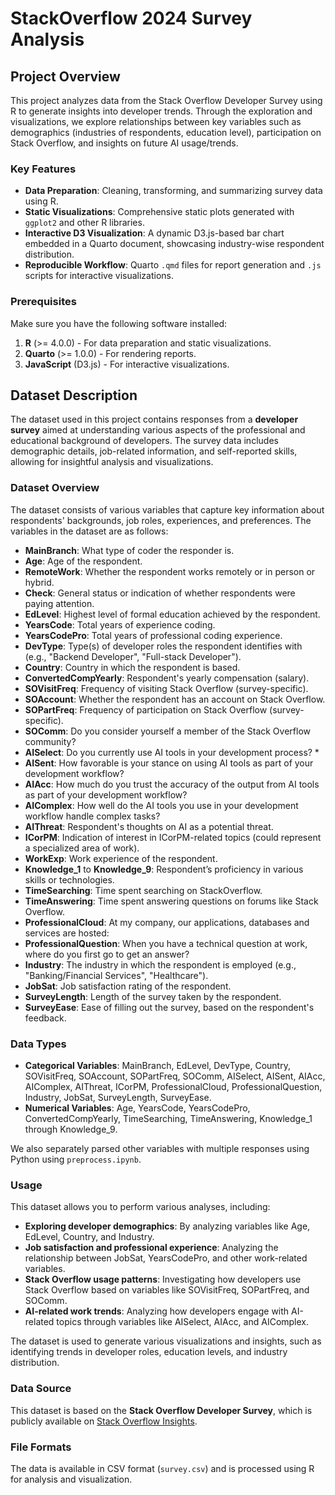 # StackOverflow 2024 Survey Analysis

## Project Overview

This project analyzes data from the Stack Overflow Developer Survey using R to generate insights into developer trends. Through the exploration and visualizations, we explore relationships between key variables such as demographics (industries of respondents, education level), participation on Stack Overflow, and insights on future AI usage/trends.

### Key Features
- **Data Preparation**: Cleaning, transforming, and summarizing survey data using R.
- **Static Visualizations**: Comprehensive static plots generated with `ggplot2` and other R libraries.
- **Interactive D3 Visualization**: A dynamic D3.js-based bar chart embedded in a Quarto document, showcasing industry-wise respondent distribution.
- **Reproducible Workflow**: Quarto `.qmd` files for report generation and `.js` scripts for interactive visualizations.

### Prerequisites

Make sure you have the following software installed:
1. **R** (>= 4.0.0) - For data preparation and static visualizations.
2. **Quarto** (>= 1.0.0) - For rendering reports.
3. **JavaScript** (D3.js) - For interactive visualizations.


## Dataset Description

The dataset used in this project contains responses from a **developer survey** aimed at understanding various aspects of the professional and educational background of developers. The survey data includes demographic details, job-related information, and self-reported skills, allowing for insightful analysis and visualizations.

### Dataset Overview

The dataset consists of various variables that capture key information about respondents' backgrounds, job roles, experiences, and preferences. The variables in the dataset are as follows:

- **MainBranch**: What type of coder the responder is.
- **Age**: Age of the respondent.
- **RemoteWork**: Whether the respondent works remotely or in person or hybrid.
- **Check**: General status or indication of whether respondents were paying attention.
- **EdLevel**: Highest level of formal education achieved by the respondent.
- **YearsCode**: Total years of experience coding.
- **YearsCodePro**: Total years of professional coding experience.
- **DevType**: Type(s) of developer roles the respondent identifies with (e.g., "Backend Developer", "Full-stack Developer").
- **Country**: Country in which the respondent is based.
- **ConvertedCompYearly**: Respondent's yearly compensation (salary).
- **SOVisitFreq**: Frequency of visiting Stack Overflow (survey-specific).
- **SOAccount**: Whether the respondent has an account on Stack Overflow.
- **SOPartFreq**: Frequency of participation on Stack Overflow (survey-specific).
- **SOComm**: Do you consider yourself a member of the Stack Overflow community?
- **AISelect**: Do you currently use AI tools in your development process? *
- **AISent**: How favorable is your stance on using AI tools as part of your development workflow?
- **AIAcc**: How much do you trust the accuracy of the output from AI tools as part of your development workflow?
- **AIComplex**: How well do the AI tools you use in your development workflow handle complex tasks?
- **AIThreat**: Respondent's thoughts on AI as a potential threat.
- **ICorPM**: Indication of interest in ICorPM-related topics (could represent a specialized area of work).
- **WorkExp**: Work experience of the respondent.
- **Knowledge_1** to **Knowledge_9**: Respondent’s proficiency in various skills or technologies.
- **TimeSearching**: Time spent searching on StackOverflow.
- **TimeAnswering**: Time spent answering questions on forums like Stack Overflow.
- **ProfessionalCloud**: At my company, our applications, databases and services are hosted:
- **ProfessionalQuestion**: When you have a technical question at work, where do you first go to get an answer?
- **Industry**: The industry in which the respondent is employed (e.g., "Banking/Financial Services", "Healthcare").
- **JobSat**: Job satisfaction rating of the respondent.
- **SurveyLength**: Length of the survey taken by the respondent.
- **SurveyEase**: Ease of filling out the survey, based on the respondent's feedback.

### Data Types

- **Categorical Variables**: MainBranch, EdLevel, DevType, Country, SOVisitFreq, SOAccount, SOPartFreq, SOComm, AISelect, AISent, AIAcc, AIComplex, AIThreat, ICorPM, ProfessionalCloud, ProfessionalQuestion, Industry, JobSat, SurveyLength, SurveyEase.
- **Numerical Variables**: Age, YearsCode, YearsCodePro, ConvertedCompYearly, TimeSearching, TimeAnswering, Knowledge_1 through Knowledge_9.

We also separately parsed other variables with multiple responses using Python using `preprocess.ipynb`.
### Usage

This dataset allows you to perform various analyses, including:
- **Exploring developer demographics**: By analyzing variables like Age, EdLevel, Country, and Industry.
- **Job satisfaction and professional experience**: Analyzing the relationship between JobSat, YearsCodePro, and other work-related variables.
- **Stack Overflow usage patterns**: Investigating how developers use Stack Overflow based on variables like SOVisitFreq, SOPartFreq, and SOComm.
- **AI-related work trends**: Analyzing how developers engage with AI-related topics through variables like AISelect, AIAcc, and AIComplex.

The dataset is used to generate various visualizations and insights, such as identifying trends in developer roles, education levels, and industry distribution.

### Data Source

This dataset is based on the **Stack Overflow Developer Survey**, which is publicly available on [Stack Overflow Insights](https://insights.stackoverflow.com/survey).

### File Formats

The data is available in CSV format (`survey.csv`) and is processed using R for analysis and visualization.
